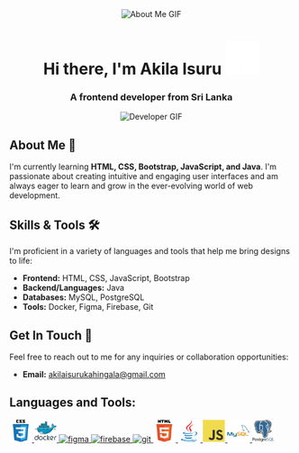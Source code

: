 <div align="center">
  <picture>
    <img src="https://github.com/7oSkaaa/7oSkaaa/blob/main/Images/about_me.gif?raw=true" width="150px" alt="About Me GIF">
  </picture>
</div>

<h1 align="center">Hi there, I'm Akila Isuru <img src="https://github.com/Kathryn-Jie/Kathryn-Jie/blob/main/wave.gif" width="60px"/></h1>

<h3 align="center">A frontend developer from Sri Lanka</h3>

<div align="center">
  <picture>
    <img src="https://user-images.githubusercontent.com/74038190/213910845-af37a709-8995-40d6-be59-724526e3c3d7.gif?raw=true" width="550px" alt="Developer GIF">
  </picture>
</div>

## About Me 👋

I'm currently learning **HTML, CSS, Bootstrap, JavaScript, and Java**. I'm passionate about creating intuitive and engaging user interfaces and am always eager to learn and grow in the ever-evolving world of web development.

## Skills & Tools 🛠️

I'm proficient in a variety of languages and tools that help me bring designs to life:

* **Frontend:** HTML, CSS, JavaScript, Bootstrap
* **Backend/Languages:** Java
* **Databases:** MySQL, PostgreSQL
* **Tools:** Docker, Figma, Firebase, Git

## Get In Touch 📧

Feel free to reach out to me for any inquiries or collaboration opportunities:

* **Email:** akilaisurukahingala@gmail.com

## Languages and Tools:

<p align="left">
  <a href="https://www.w3schools.com/css/" target="_blank" rel="noreferrer">
    <img src="https://raw.githubusercontent.com/devicons/devicon/master/icons/css3/css3-original-wordmark.svg" alt="css3" width="40" height="40"/>
  </a>
  <a href="https://www.docker.com/" target="_blank" rel="noreferrer">
    <img src="https://raw.githubusercontent.com/devicons/devicon/master/icons/docker/docker-original-wordmark.svg" alt="docker" width="40" height="40"/>
  </a>
  <a href="https://www.figma.com/" target="_blank" rel="noreferrer">
    <img src="https://www.vectorlogo.zone/logos/figma/figma-icon.svg" alt="figma" width="40" height="40"/>
  </a>
  <a href="https://firebase.google.com/" target="_blank" rel="noreferrer">
    <img src="https://www.vectorlogo.zone/logos/firebase/firebase-icon.svg" alt="firebase" width="40" height="40"/>
  </a>
  <a href="https://git-scm.com/" target="_blank" rel="noreferrer">
    <img src="https://www.vectorlogo.zone/logos/git-scm/git-scm-icon.svg" alt="git" width="40" height="40"/>
  </a>
  <a href="https://www.w3.org/html/" target="_blank" rel="noreferrer">
    <img src="https://raw.githubusercontent.com/devicons/devicon/master/icons/html5/html5-original-wordmark.svg" alt="html5" width="40" height="40"/>
  </a>
  <a href="https://www.java.com" target="_blank" rel="noreferrer">
    <img src="https://raw.githubusercontent.com/devicons/devicon/master/icons/java/java-original.svg" alt="java" width="40" height="40"/>
  </a>
  <a href="https://developer.mozilla.org/en-US/docs/Web/JavaScript" target="_blank" rel="noreferrer">
    <img src="https://raw.githubusercontent.com/devicons/devicon/master/icons/javascript/javascript-original.svg" alt="javascript" width="40" height="40"/>
  </a>
  <a href="https://www.mysql.com/" target="_blank" rel="noreferrer">
    <img src="https://raw.githubusercontent.com/devicons/devicon/master/icons/mysql/mysql-original-wordmark.svg" alt="mysql" width="40" height="40"/>
  </a>
  <a href="https://www.postgresql.org" target="_blank" rel="noreferrer">
    <img src="https://raw.githubusercontent.com/devicons/devicon/master/icons/postgresql/postgresql-original-wordmark.svg" alt="postgresql" width="40" height="40"/>
  </a>
</p>
